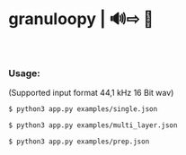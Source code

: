 # granuloopy | 🔊⇨ 🎊

</br>

### Usage:

(Supported input format 44,1 kHz 16 Bit wav) 

```sh
$ python3 app.py examples/single.json

$ python3 app.py examples/multi_layer.json

$ python3 app.py examples/prep.json
```
